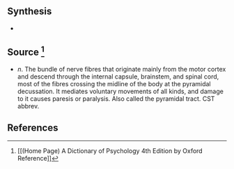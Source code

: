 ## Synthesis
- 
## Source [^1]
- $n$. The bundle of nerve fibres that originate mainly from the motor cortex and descend through the internal capsule, brainstem, and spinal cord, most of the fibres crossing the midline of the body at the pyramidal decussation. It mediates voluntary movements of all kinds, and damage to it causes paresis or paralysis. Also called the pyramidal tract. CST abbrev.
## References

[^1]: [[(Home Page) A Dictionary of Psychology 4th Edition by Oxford Reference]]